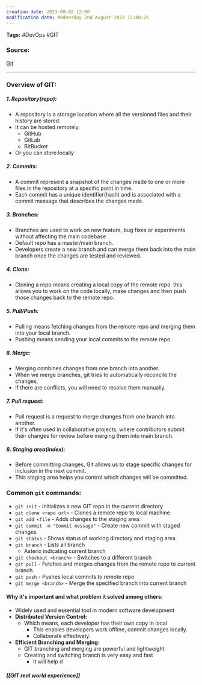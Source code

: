 ```yaml
---
creation date: 2023-08-02 12:00
modification date: Wednesday 2nd August 2023 12:00:26
---
```


**Tags:** #DevOps #GIT 

### Source:
[Git](https://chat.openai.com/share/8fed5082-9761-42b4-b662-064f819b11c4)

--------------------------------------

### Overview of GIT:

##### 1. Repository(repo):
 * A repository is a storage location where all the versioned files and their history are stored.
 * It can be hosted remotely.
	 * GitHub
	 * GitLab
	 * BitBucket
* Or you can store locally

##### 2. Commits:
 * A commit represent a snapshot of the changes made to one or more files in the repository at a specific point  in time.
 * Each commit has a unique identifier(hash) and is associated with a commit message that describes the changes made.

##### 3. Branches:
 * Branches are used to work on new feature, bug fixes or experiments without affecting the main codebase
 * Default repo has a master/main branch.
 * Developers create a new branch and can merge them back into the main branch once the changes are tested and reviewed.

##### 4. Clone:
 * Cloning a repo means creating a local copy of the remote repo. this allows you to work on the code locally, make changes and then push those changes back to the remote repo.

##### 5. Pull/Push:
 * Pulling means fetching changes from the remote repo and merging them into your local branch.
 * Pushing means sending your local commits to the remote repo.

##### 6. Merge:
 * Merging combines changes from one branch into another.
 * When we merge branches, git tries to automatically reconcile the changes,
 * If there are conflicts, you will need to resolve them manually.

##### 7. Pull request:
 * Pull request is a request to merge changes from one branch into another.
 * If it's often used in collaborative projects, where contributors submit their changes for review before merging them into main branch.

##### 8. Staging area(index):
 * Before committing changes, Git allows us to stage specific changes for inclusion in the next commit.
 * This staging area helps you control which changes will be committed.


### Common `git` commands:

* `git init` -  Initializes a new GIT repo in the current directory
* `git clone <repo url>` - Clones a remote repo to local machine
* `git add <file` - Adds changes to the staging area.
* `git commit -m "Commit message"` - Create new commit with staged changes
* `git status` - Shows status of working directory and staging area
* `git branch` - Lists all branch
	* Asterix indicating current branch
* `git checkout <branch>` -  Switches to a different branch
* `git pull` - Fetches and merges changes from the remote repo to current branch.
* `git push` - Pushes local commits to remote repo
* `git merge <branch>` -  Merge the specified branch into current branch

#### Why it's important and what problem it solved among others:

* Widely used and essential tool in modern software development
* **Distributed Version Control:**
	* Which means, each developer has their own copy in local
		* This enables developers work offline, commit changes locally.
		* Collaborate effectively.
* **Efficient Branching and Merging:**
	* GIT branching and merging are powerful and lightweight
	* Creating and switching branch is very easy and fast
		* It will help d
##### [[GIT real world experience]]


